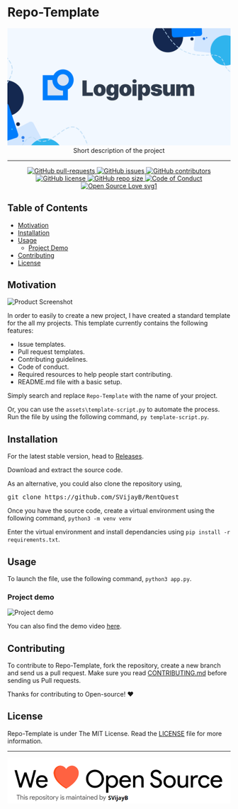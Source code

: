 # Repo-Template

<p align="center">
    <img src="assets/Logo.png" alt="Logo" border="0">
    <br>Short description of the project
</p>

---

<p align="center">
    <a href="https://github.com/SVijayB/RentQuest/pulls">
        <img src="https://img.shields.io/github/issues-pr/SVijayB/RentQuest.svg?style=for-the-badge&amp;logo=opencollective" alt="GitHub pull-requests">
    </a>
<a href="https://github.com/SVijayB/RentQuest/issues">
    <img src="https://img.shields.io/github/issues/SVijayB/RentQuest.svg?style=for-the-badge&amp;logo=testcafe" alt="GitHub issues">
    </a>
<a href="https://github.com/SVijayB/RentQuest/graphs/contributors">
    <img src="https://img.shields.io/github/contributors/SVijayB/RentQuest.svg?style=for-the-badge&amp;logo=bandsintown" alt="GitHub contributors">
    </a>
<a href="https://github.com/SVijayB/RentQuest/blob/master/LICENSE">
    <img src="https://img.shields.io/github/license/SVijayB/RentQuest?style=for-the-badge&amp;logo=appveyor" alt="GitHub license">
    </a>
<a href="https://github.com/SVijayB/RentQuest">
    <img src="https://img.shields.io/github/repo-size/SVijayB/RentQuest?style=for-the-badge&amp;logo=git" alt="GitHub repo size">
    </a>
<a href="https://github.com/SVijayB/RentQuest/blob/master/.github/CODE_OF_CONDUCT.md">
    <img src="https://img.shields.io/badge/code%20of-conduct-ff69b4.svg?style=for-the-badge&amp;logo=crowdsource" alt="Code of Conduct">
    </a>
<a href="https://github.com/SVijayB/RentQuest/blob/master/.github/CONTRIBUTING.md">
    <img src="https://img.shields.io/static/v1?style=for-the-badge&amp;logo=opensourceinitiative&amp;label=Open&amp;message=Source%20%E2%9D%A4%EF%B8%8F&amp;color=blueviolet" alt="Open Source Love svg1">
    </a>
</p>

## Table of Contents

-   [Motivation](#Motivation)
-   [Installation](#Installation)
-   [Usage](#Usage)
    -   [Project Demo](#Demo)
-   [Contributing](#Contributing)
-   [License](#License)

## Motivation

<!--- Insert product screenshot below --->

![Product Screenshot](https://media.giphy.com/media/L1R1tvI9svkIWwpVYr/giphy.gif)

<!--- replace with motivation for your project --->

In order to easily to create a new project, I have created a standard template for the all my projects.
This template currently contains the following features:

-   Issue templates.
-   Pull request templates.
-   Contributing guidelines.
-   Code of conduct.
-   Required resources to help people start contributing.
-   README.md file with a basic setup.

Simply search and replace `Repo-Template` with the name of your project.

Or, you can use the `assets\template-script.py` to automate the process.
Run the file by using the following command, `py template-script.py`.

## Installation

<!--- Provide instructions on installing the application --->

For the latest stable version, head to [Releases](https://github.com/SVijayB/RentQuest/releases).

Download and extract the source code.

As an alternative, you could also clone the repository using,

<pre>
git clone https://github.com/SVijayB/RentQuest
</pre>

Once you have the source code, create a virtual environment using the following command,
`python3 -m venv venv`

Enter the virtual environment and install dependancies using `pip install -r requirements.txt`.

## Usage

<!--- Provide instructions on how to use the application after installing it --->

To launch the file, use the following command, `python3 app.py`.

<!--- You can also add in screenshots, app demo (Gif format) or even provide link to other resources --->

### Project demo

![Project demo](https://media.giphy.com/media/v1.Y2lkPTc5MGI3NjExMTJlODMxMDg0ZWJjOGFmNTdjYzczZTMwZTIyNzM3YTExZWMxMzM2OCZjdD1n/wwg1suUiTbCY8H8vIA/giphy-downsized-large.gif)

You can also find the demo video [here](https://www.youtube.com/watch?v=QH2-TGUlwu4).

## Contributing

To contribute to Repo-Template, fork the repository, create a new branch and send us a pull request. Make sure you read [CONTRIBUTING.md](https://github.com/SVijayB/RentQuest/blob/master/.github/CONTRIBUTING.md) before sending us Pull requests.

Thanks for contributing to Open-source! ❤️

## License

Repo-Template is under The MIT License. Read the [LICENSE](https://github.com/SVijayB/RentQuest/blob/master/LICENSE) file for more information.

---

<img src="assets/footercredits.png" width = "600px">
